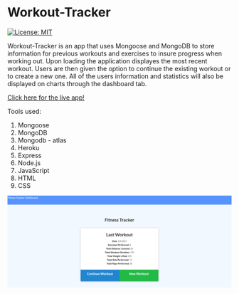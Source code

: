 # Workout-Tracker

[![License: MIT](https://img.shields.io/badge/License-MIT-yellow?style=plastic.svg)](https://opensource.org/licenses/MIT)

Workout-Tracker is an app that uses Mongoose and MongoDB to store information for previous workouts and exercises to insure progress when working out. Upon loading the application displayes the most recent workout. Users are then given the option to continue the existing workout or to create a new one. All of the users information and statistics will also be displayed on charts through the dashboard tab.

[Click here for the live app!](https://protected-lowlands-66234.herokuapp.com/)

Tools used:

1. Mongoose
2. MongoDB
3. Mongodb - atlas
4. Heroku
5. Express
6. Node.js
7. JavaScript
8. HTML
9. CSS

![Workout-Tracker-Screenshot](public/workout-screenshot.png)